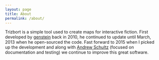 ```yaml
---
layout: page
title: About
permalink: /about/
---
```


Trizbort is a simple tool used to create maps for interactive fiction. First developed by [genstein](http://trizbort.genstein.net/) back in 2010, he continued to update until March, 2013 when he open-sourced the code. Fast forward to 2015 when I picked up the development and along with [Andrew Schultz](https://github.com/andrewschultz) (focused on documentation and testing) we continue to improve this great software.


